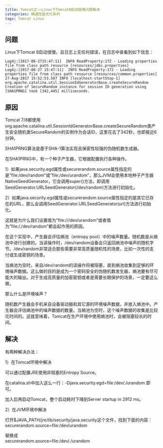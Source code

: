 ```yaml
---
title: Tomcat之——Linux下Tomcat8启动很慢问题解决
categories: 精通性能优化系列
tags: Tomcat Linux
---
```

## 问题

Linux下Tomcat 8启动很慢，且日志上无任何错误，在日志中查看到如下信息：

    
    
    Log4j:[2017-08-2715:47:11]  INFO ReadProperty:172 - Loading properties file from class path resource [resources/jdbc.properties]
    Log4j:[2017-08-27 15:47:11]  INFO ReadProperty:172 - Loading properties file from class path resource [resources/common.properties]
    27-Aug-2017 15:52:53.587 INFO [localhost-startStop-1] org.apache.catalina.util.SessionIdGeneratorBase.createSecureRandom Creation of SecureRandom instance for session ID generation using [SHA1PRNG] took [342,445] milliseconds.

## 原因

Tomcat
7/8都使用org.apache.catalina.util.SessionIdGeneratorBase.createSecureRandom类产生安全随机类SecureRandom的实例作为会话ID，这里花去了342秒，也即接近6分钟。

SHA1PRNG算法是基于SHA-1算法实现且保密性较强的伪随机数生成器。

在SHA1PRNG中，有一个种子产生器，它根据配置执行各种操作。

1）如果java.security.egd属性或securerandom.source属性指定的是”file:/dev/random”或”file:/dev/urandom”，那么JVM会使用本地种子产生器NativeSeedGenerator，它会调用super()方法，即调用SeedGenerator.URLSeedGenerator(/dev/random)方法进行初始化。

2）如果java.security.egd属性或securerandom.source属性指定的是其它已存在的URL，那么会调用SeedGenerator.URLSeedGenerator(url)方法进行初始化。

这就是为什么我们设置值为”file:///dev/urandom”或者值为”file:/./dev/random”都会起作用的原因。

在这个实现中，产生器会评估熵池（entropy
pool）中的噪声数量。随机数是从熵池中进行创建的。当读操作时，/dev/random设备会只返回熵池中噪声的随机字节。/dev/random非常适合那些需要非常高质量随机性的场景，比如一次性的支付或生成密钥的场景。

当熵池为空时，来自/dev/random的读操作将被阻塞，直到熵池收集到足够的环境噪声数据。这么做的目的是成为一个密码安全的伪随机数发生器，熵池要有尽可能大的输出。对于生成高质量的加密密钥或者是需要长期保护的场景，一定要这么做。

那么什么是环境噪声？

随机数产生器会手机来自设备驱动器和其它源的环境噪声数据，并放入熵池中。产生器会评估熵池中的噪声数据的数量。当熵池为空时，这个噪声数据的收集是比较花时间的。这就意味着，Tomcat在生产环境中使用熵池时，会被阻塞较长的时间。

## 解决

有两种解决办法：

1）在Tomcat环境中解决

可以通过配置JRE使用非阻塞的Entropy Source。

在catalina.sh中加入这么一行：-Djava.security.egd=file:/dev/./urandom 即可。

加入后再启动Tomcat，整个启动耗时下降到Server startup in 2912 ms。

2）在JVM环境中解决

打开$JAVA_PATH/jre/lib/security/java.security这个文件，找到下面的内容：  
securerandom.source=file:/dev/urandom

替换成  
securerandom.source=file:/dev/./urandom

